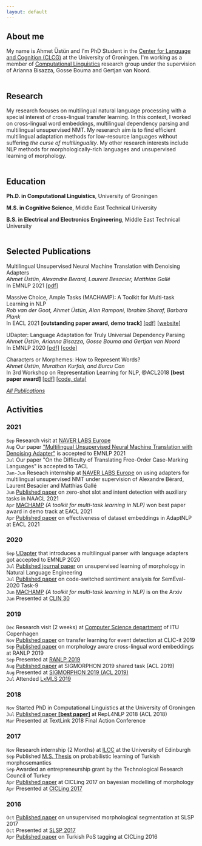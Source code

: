 ```yaml
---
layout: default
---
```


## About me
My name is Ahmet Üstün and I'm PhD Student in the [Center for Language and Cognition (CLCG)](https://www.rug.nl/research/clcg/) at the University of Groningen. I'm working as a member of [Computational Linguistics](https://www.rug.nl/research/clcg/research/cl/) research group under the supervision of Arianna Bisazza, Gosse Bouma and Gertjan van Noord. <br><br>

## Research

My research focuses on multilingual natural language processing with a special interest of cross-lingual transfer learning. In this context, I worked on cross-lingual word embeddings, multilingual dependency parsing and multilingual unsupervised NMT. My reserarch aim is to find efficient multilingual adaptation methods for low-resource languages without suffering _the curse of multilinguality_. My other research interests include NLP methods for morphologically-rich languages and unsupervised learning of morphology. <br><br>

## Education
**Ph.D. in Computational Linguistics**, University of Groningen

**M.S. in Cognitive Science**, Middle East Technical University

**B.S. in Electrical and Electronics Engineering**, Middle East Technical University <br><br>

## Selected Publications
Multilingual Unsupervised Neural Machine Translation with Denoising Adapters <br>
_Ahmet Üstün, Alexandre Berard, Laurent Besacier, Matthias Gallé_ <br>
In EMNLP 2021 [[pdf]](https://arxiv.org/pdf/2110.10472.pdf)

Massive Choice, Ample Tasks (MACHAMP): A Toolkit for Multi-task Learning in NLP <br>
_Rob van der Goot, Ahmet Üstün, Alan Ramponi, Ibrahim Sharaf, Barbara Plank_ <br>
In EACL 2021 **[outstanding paper award, demo track]** [[pdf]](https://arxiv.org/pdf/2005.14672.pdf) [[website]](https://machamp-nlp.github.io/)

UDapter: Language Adaptation for Truly Universal Dependency Parsing <br>
_Ahmet Üstün, Arianna Bisazza, Gosse Bouma and Gertjan van Noord_ <br>
In EMNLP 2020 [[pdf]](https://arxiv.org/abs/2004.14327) [[code]](https://github.com/ahmetustun/udapter)

Characters or Morphemes: How to Represent Words? <br>
_Ahmet Üstün, Murathan Kurfalı, and Burcu Can_ <br>
In 3rd Workshop on Representation Learning for NLP, @ACL2018 
**[best paper award]** [[pdf]](https://www.aclweb.org/anthology/R19-1140/) [[code, data]](http://nlp.cs.hacettepe.edu.tr/projects/morph2vec/)

[_All Publications_](./publication.html)

## Activities

### 2021
`Sep` Research visit at [NAVER LABS Europe](https://europe.naverlabs.com/)
<br>`Aug` Our paper ["Multilingual Unsupervised Neural Machine Translation with Denoising Adapter"](https://arxiv.org/pdf/2110.10472.pdf) is accepted to EMNLP 2021
<br>`Jul` Our paper "On the Difficulty of Translating Free-Order Case-Marking Languages" is accepted to TACL
<br>`Jan-Jun` Reseach internship at [NAVER LABS Europe](https://europe.naverlabs.com/) on using adapters for multilingual unsupervised NMT under supervision of Alexandre Bérard, Laurent Besacier and Matthias Gallé
<br>`Jun` [Published paper](https://arxiv.org/abs/2105.07316) on zero-shot slot and intent detection with auxiliary tasks in NAACL 2021 
<br>`Apr` [MACHAMP](https://arxiv.org/pdf/2005.14672.pdf) <i> (A toolkit for multi-task learning in NLP)</i> won best paper award in demo track at EACL 2021 
<br>`Apr` [Published paper](https://arxiv.org/abs/2105.07316) on effectiveness of dataset embeddings in AdaptNLP at EACL 2021

### 2020
`Sep` [UDapter](https://arxiv.org/abs/2004.14327) that introduces a multilingual parser with language adapters got accepted to EMNLP 2020
<br>`Jul` [Published journal paper](http://dx.doi.org/10.1017/S1351324920000406) on unsupervised learning of morphology in Natural Language Engineering
<br>`Jul` [Published paper](https://arxiv.org/pdf/2007.12544.pdf) on code-switched sentiment analysis for SemEval-2020 Task-9 
<br>`Jun` [MACHAMP](https://arxiv.org/pdf/2005.14672.pdf) <i> (A toolkit for multi-task learning in NLP)</i> is on the Arxiv
<br>`Jan` Presented at [CLIN 30](https://clin30.sites.uu.nl/)

### 2019
`Dec` Research visit (2 weeks) at [Computer Science department](https://en.itu.dk/research/departments/computer-science-department) of ITU Copenhagen
<br>`Nov`  [Published paper](http://ceur-ws.org/Vol-2481/paper15.pdf) on transfer learning for event detection at CLIC-it 2019 
<br>`Sep`  [Published paper](https://www.aclweb.org/anthology/R19-1140/) on morphology aware cross-lingual word embeddings at RANLP 2019
<br>`Sep`  Presented at [RANLP 2019](http://ranlp.org/archive/ranlp2019/start.php)
<br>`Aug`  [Published paper](https://www.aclweb.org/anthology/W19-4206/) at SIGMORPHON 2019 shared task (ACL 2019)
<br>`Aug`  Presented at [SIGMORPHON 2019 (ACL 2019)](https://sigmorphon.github.io/workshops/2019/)
<br>`Jul`  Attended [LxMLS 2019](http://lxmls.it.pt/2019/)

### 2018
`Nov` Started PhD in Computational Linguistics at the University of Groningen
<br>`Jul` [Published paper **[best paper]**](https://www.aclweb.org/anthology/W18-3019/) at RepL4NLP 2018 (ACL 2018)
<br>`Mar` Presented at TextLink 2018 Final Action Conference

### 2017
`Nov` Research internship (2 Months) at [ILCC](http://web.inf.ed.ac.uk/ilcc) at the University of Edinburgh
<br>`Sep` Published [M.S. Thesis](http://etd.lib.metu.edu.tr/upload/12621487/index.pdf) on probabilistic learning of Turkish morphosemantics
<br>`Sep` Awarded an entrepreneurship grant by the Technological Research Council of Turkey
<br>`Apr` [Published paper](https://arxiv.org/pdf/1704.07329.pdf) at CICLing 2017 on bayesian modelling of morphology 
<br>`Apr` Presented at [CICLing 2017](https://www.cicling.org/2017/)

### 2016
`Oct` [Published paper](https://drive.google.com/file/d/1d0aYABZMVEk7P3geNMRxfZ9WmcdZP8oq/view) on unsupervised morphological segmentation at SLSP 2017
<br>`Oct` Presented at [SLSP 2017](http://grammars.grlmc.com/SLSP2016/)
<br>`Apr` [Published paper](https://arxiv.org/pdf/1703.03200.pdf) on Turkish PoS tagging at CICLing 2016 
